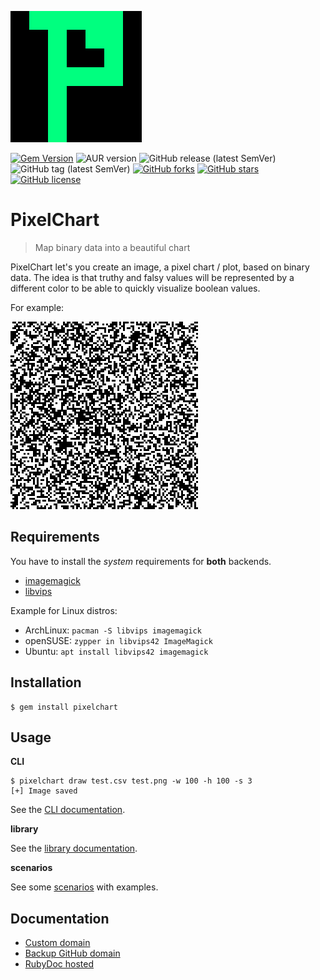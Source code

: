 ![](docs/images/logo.png)

[![Gem Version](https://badge.fury.io/rb/pixelchart.svg)](https://badge.fury.io/rb/pixelchart)
![AUR version](https://img.shields.io/aur/version/pixelchart)
![GitHub release (latest SemVer)](https://img.shields.io/github/v/release/noraj/PixelChart)
![GitHub tag (latest SemVer)](https://img.shields.io/github/v/tag/noraj/PixelChart)
[![GitHub forks](https://img.shields.io/github/forks/noraj/PixelChart)](https://github.com/noraj/PixelChart/network)
[![GitHub stars](https://img.shields.io/github/stars/noraj/PixelChart)](https://github.com/noraj/PixelChart/stargazers)
[![GitHub license](https://img.shields.io/github/license/noraj/PixelChart)](https://github.com/noraj/PixelChart/blob/master/LICENSE.txt)

# PixelChart

> Map binary data into a beautiful chart

PixelChart let's you create an image, a pixel chart / plot, based on binary data.
The idea is that truthy and falsy values will be represented by a different color
to be able to  quickly visualize boolean values.

For example:

![](docs/images/default.png)

## Requirements

You have to install the _system_ requirements for **both** backends.

- [imagemagick](https://imagemagick.org/)
- [libvips](https://libvips.github.io/libvips/)

Example for Linux distros:

- ArchLinux: `pacman -S libvips imagemagick`
- openSUSE: `zypper in libvips42 ImageMagick`
- Ubuntu: `apt install libvips42 imagemagick`

## Installation

```
$ gem install pixelchart
```

## Usage

**CLI**

```
$ pixelchart draw test.csv test.png -w 100 -h 100 -s 3
[+] Image saved
```

See the [CLI documentation](https://pixelchart.cf/yard/file.CLI.html).

**library**

See the [library documentation](https://pixelchart.cf/yard/PixelChart.html).

**scenarios**

See some [scenarios](https://pixelchart.cf/yard/file.Scenarios.html) with examples.

## Documentation

- [Custom domain](https://pixelchart.cf/yard/PixelChart.html)
- [Backup GitHub domain](https://noraj.github.io/PixelChart/yard/PixelChart.html)
- [RubyDoc hosted](https://www.rubydoc.info/gems/pixelchart/PixelChart)
